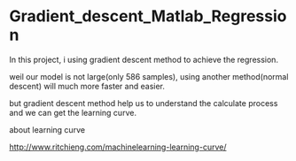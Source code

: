 # Gradient_descent_Matlab_Regression

In this project, i using gradient descent method to achieve the regression.

weil our model is not large(only 586 samples), using another method(normal descent) will much more faster and easier.

but gradient descent method help us to understand the calculate process and we can get the learning curve.

about learning curve

http://www.ritchieng.com/machinelearning-learning-curve/
